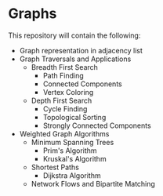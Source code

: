 Graphs
============
This repository will contain the following:
* Graph representation in adjacency list
* Graph Traversals and Applications
    * Breadth First Search
        * Path Finding
        * Connected Components
        * Vertex Coloring
    * Depth First Search
        * Cycle Finding
        * Topological Sorting
        * Strongly Connected Components
* Weighted Graph Algorithms
    * Minimum Spanning Trees
        * Prim's Algorithm
        * Kruskal's Algorithm
    * Shortest Paths
        * Dijkstra Algorithm
    * Network Flows and Bipartite Matching
